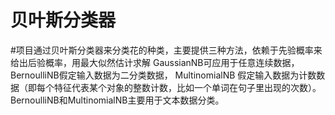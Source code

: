 # 贝叶斯分类器
#项目通过贝叶斯分类器来分类花的种类，主要提供三种方法，依赖于先验概率来给出后验概率，用最大似然估计求解
GaussianNB可应用于任意连续数据，
BernoulliNB假定输入数据为二分类数据，
MultinomialNB 假定输入数据为计数数据（即每个特征代表某个对象的整数计数，比如一个单词在句子里出现的次数）。
BernoulliNB和MultinomialNB主要用于文本数据分类。
